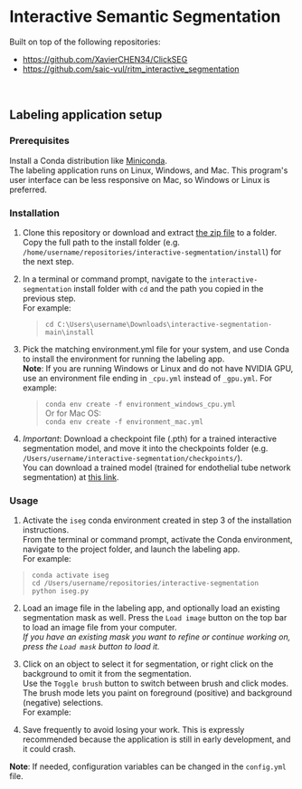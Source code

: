 # Interactive Semantic Segmentation

Built on top of the following repositories:  
- https://github.com/XavierCHEN34/ClickSEG
- https://github.com/saic-vul/ritm_interactive_segmentation

<br>

## Labeling application setup
### Prerequisites
Install a Conda distribution like [Miniconda](https://docs.conda.io/en/latest/miniconda.html).  
The labeling application runs on Linux, Windows, and Mac. This program's user interface can be less responsive on Mac, so Windows or Linux is preferred.

### Installation
1. Clone this repository or download and extract [the zip file](https://github.com/fogg-lab/interactive-segmentation/archive/refs/heads/main.zip) to a folder.  
Copy the full path to the install folder (e.g. `/home/username/repositories/interactive-segmentation/install`) for the next step.

2. In a terminal or command prompt, navigate to the `interactive-segmentation` install folder with `cd` and the path you copied in the previous step.  
For example:  
    > `cd C:\Users\username\Downloads\interactive-segmentation-main\install`  

3. Pick the matching environment.yml file for your system, and use Conda to install the environment for running the labeling app.  
**Note**: If you are running Windows or Linux and do not have NVIDIA GPU, use an environment file ending in `_cpu.yml` instead of `_gpu.yml`.
For example:
    > `conda env create -f environment_windows_cpu.yml`  
Or for Mac OS:  
    > `conda env create -f environment_mac.yml`

4. *Important*: Download a checkpoint file (.pth) for a trained interactive segmentation model, and move it into the checkpoints folder (e.g. `/Users/username/interactive-segmentation/checkpoints/`).  
You can download a trained model (trained for endothelial tube network segmentation) at [this link](https://drive.google.com/file/d/1JJZalxTMQFL9grnEBmHNQ37IezOhjDYZ/view?usp=share_link).  

### Usage  
1. Activate the `iseg` conda environment created in step 3 of the installation instructions.  
From the terminal or command prompt, activate the Conda environment, navigate to the project folder, and launch the labeling app.  
For example:  
> `conda activate iseg`  
> `cd /Users/username/repositories/interactive-segmentation`  
> `python iseg.py`

2. Load an image file in the labeling app, and optionally load an existing segmentation mask as well.
   Press the `Load image` button on the top bar to load an image file from your computer.  
   *If you have an existing mask you want to refine or continue working on, press the `Load mask` button to load it.*

3. Click on an object to select it for segmentation, or right click on the background to omit it from the segmentation.  
   Use the `Toggle brush` button to switch between brush and click modes. The brush mode lets you paint on foreground (positive) and background (negative) selections.  
   For example:  
   

4. Save frequently to avoid losing your work. This is expressly recommended because the application is still in early development, and it could crash.  

**Note**: If needed, configuration variables can be changed in the `config.yml` file.
